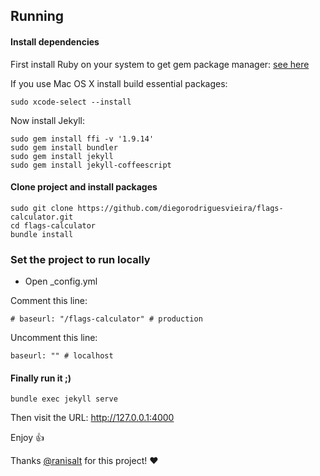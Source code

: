 ## Running

####  Install dependencies
First install Ruby on your system to get gem package manager: [see here](https://www.ruby-lang.org/en/documentation/installation/)

If you use Mac OS X install build essential packages:
```
sudo xcode-select --install
```
Now install Jekyll:
```
sudo gem install ffi -v '1.9.14'
sudo gem install bundler
sudo gem install jekyll
sudo gem install jekyll-coffeescript
```

#### Clone project and install packages
```
sudo git clone https://github.com/diegorodriguesvieira/flags-calculator.git
cd flags-calculator
bundle install
```

### Set the project to run locally
* Open _config.yml

Comment this line:
```
# baseurl: "/flags-calculator" # production
```
Uncomment this line:
```
baseurl: "" # localhost
```

#### Finally run it ;)
```
bundle exec jekyll serve
```
Then visit the URL: http://127.0.0.1:4000

Enjoy :thumbsup:

Thanks [@ranisalt](https://github.com/ranisalt) for this project! :heart:

